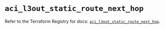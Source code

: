 # `aci_l3out_static_route_next_hop`

Refer to the Terraform Registry for docs: [`aci_l3out_static_route_next_hop`](https://registry.terraform.io/providers/ciscodevnet/aci/2.17.0/docs/resources/l3out_static_route_next_hop).
